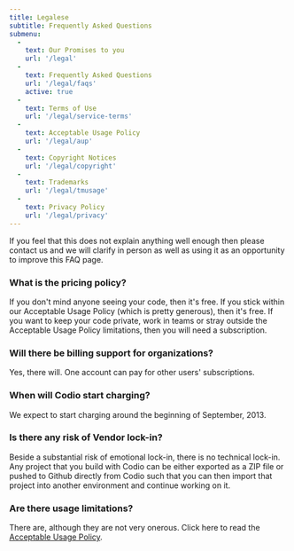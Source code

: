 ```yaml
---
title: Legalese
subtitle: Frequently Asked Questions
submenu:
  -
    text: Our Promises to you
    url: '/legal'
  -
    text: Frequently Asked Questions
    url: '/legal/faqs'
    active: true        
  -
    text: Terms of Use
    url: '/legal/service-terms'
  -
    text: Acceptable Usage Policy
    url: '/legal/aup'
  -
    text: Copyright Notices
    url: '/legal/copyright'
  -
    text: Trademarks
    url: '/legal/tmusage'
  -
    text: Privacy Policy
    url: '/legal/privacy'
---
```


If you feel that this does not explain anything well enough then please contact us and we will clarify in person as well as using it as an opportunity to improve this FAQ page.


### <a id="pricing"></a>What is the pricing policy?
If you don't mind anyone seeing your code, then it's free. If you stick within our Acceptable Usage Policy (which is pretty generous), then it's free. If you want to keep your code private, work in teams or stray outside the Acceptable Usage Policy limitations, then you will need a subscription.

### <a id="organizations"></a>Will there be billing support for organizations?
Yes, there will. One account can pay for other users' subscriptions.

### <a id="golive"></a>When will Codio start charging?
We expect to start charging around the beginning of September, 2013.

### <a id="lockin"></a>Is there any risk of Vendor lock-in?
Beside a substantial risk of emotional lock-in, there is no technical lock-in. Any project that you build with Codio can be either exported as a ZIP file or pushed to Github directly from Codio such that you can then import that project into another environment and continue working on it. 

### <a id="limitations"></a>Are there usage limitations?
There are, although they are not very onerous. Click here to read the [Acceptable Usage Policy](/legal/aup).

